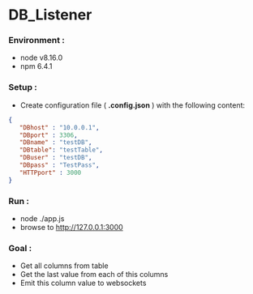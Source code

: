 # DB_Listener

### Environment :
- node v8.16.0
- npm 6.4.1

### Setup :

- Create configuration file ( **.config.json** ) with the following content:

```JSON
{
   "DBhost" : "10.0.0.1",
   "DBport" : 3306,
   "DBname" : "testDB",
   "DBtable": "testTable",
   "DBuser" : "testDB",
   "DBpass" : "TestPass",
   "HTTPport" : 3000
}
```
### Run :

- node ./app.js
- browse to http://127.0.0.1:3000


### Goal :
- Get all columns from table
- Get the last value from each of this columns
- Emit this column value to websockets
